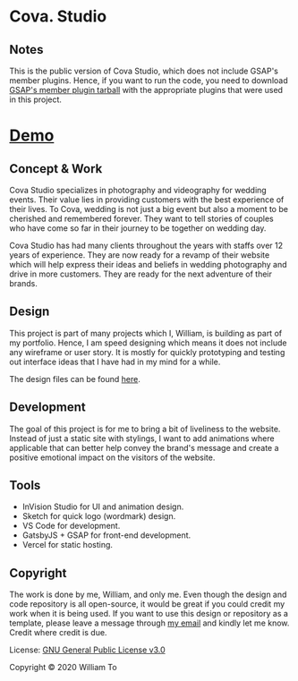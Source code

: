# Cova. Studio

## Notes

This is the public version of Cova Studio, which does not include GSAP's member plugins. Hence, if you want to run the code, you need to download [GSAP's member plugin tarball](https://greensock.com/docs/v3/Installation?checked=core,cssRule,scrollTrigger) with the appropriate plugins that were used in this project.

# [Demo](https://5f2ee69e274f710007af4fbf--clever-euler-1e2307.netlify.app/)

## Concept & Work

Cova Studio specializes in photography and videography for wedding events. Their value lies in providing customers with the best experience of their lives. To Cova, wedding is not just a big event but also a moment to be cherished and remembered forever. They want to tell stories of couples who have come so far in their journey to be together on wedding day.

Cova Studio has had many clients throughout the years with staffs over 12 years of experience. They are now ready for a revamp of their website which will help express their ideas and beliefs in wedding photography and drive in more customers. They are ready for the next adventure of their brands.

## Design

This project is part of many projects which I, William, is building as part of my portfolio. Hence, I am speed designing which means it does not include any wireframe or user story. It is mostly for quickly prototyping and testing out interface ideas that I have had in my mind for a while.

The design files can be found [here]().

## Development

The goal of this project is for me to bring a bit of liveliness to the website. Instead of just a static site with stylings, I want to add animations where applicable that can better help convey the brand's message and create a positive emotional impact on the visitors of the website.

## Tools

- InVision Studio for UI and animation design.
- Sketch for quick logo (wordmark) design.
- VS Code for development.
- GatsbyJS + GSAP for front-end development.
- Vercel for static hosting.

## Copyright

The work is done by me, William, and only me. Even though the design and code repository is all open-source, it would be great if you could credit my work when it is being used. If you want to use this design or repository as a template, please leave a message through [my email](mailto:hello@williamto.com) and kindly let me know. Credit where credit is due.

License: [GNU General Public License v3.0](./LICENSE)

Copyright © 2020 William To